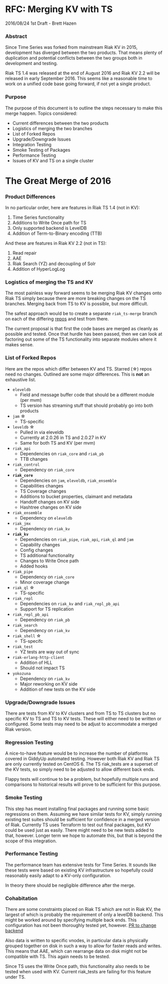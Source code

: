 # RFC: Merging KV with TS

2016/08/24 1st Draft - Brett Hazen

### Abstract

Since Time Series was forked from mainstream Riak KV in 2015, development has diverged
between the two products.  That means plenty of duplication and potential conflicts between
the two groups both in development and testing.

Riak TS 1.4 was released at the end of August 2016 and Riak KV 2.2 will be released in
early September 2016.  This seems like a reasonable time to work on 
a unified code base going forward, if not yet a single product.

### Purpose
The purpose of this document is to outline the steps necessary to make this merge happen.
Topics considered:

- Current differences between the two products
- Logistics of merging the two branches
- List of Forked Repos
- Upgrade/Downgrade Issues
- Integration Testing
- Smoke Testing of Packages
- Performance Testing
- Issues of KV and TS on a single cluster

# The Great Merge of 2016

### Product Differences

In no particular order, here are features in Riak TS 1.4 (not in KV):

1. Time Series functionality
1. Additions to Write Once path for TS
1. Only supported backend is LevelDB 
1. Addition of Term-to-Binary encoding (TTB)

And these are features in Riak KV 2.2 (not in TS):

1. Read repair
1. AAE
1. Riak Search (YZ) and decoupling of Solr
1. Addition of HyperLogLog

### Logistics of merging the TS and KV

The most painless way forward seems to be merging Riak KV changes onto Riak TS
simply because there are more breaking changes on the TS branches.  Merging back from
TS to KV is possible, but more difficult.

The safest approach would be to create a separate `riak_ts-merge` branch on each of
the differing [repos](#list-of-forked-repos)
and test from there.

The current proposal is that first the code bases are merged as cleanly as possible
and tested.
Once that hurdle has been passed, then we can look at factoring out some of the TS
functionality into separate modules where it makes sense.

### List of Forked Repos

Here are the repos which differ between KV and TS.  Starred (☆) repos need no changes.
Outlined are some major differences.  This is **not** an exhaustive list.

- `eleveldb`
  - Field and message buffer code that should be a different module (per mvm)
  - TS version has streaming stuff that should probably go into both products
- `jam` ☆
  - TS-specific 
- `leveldb` ☆
  - Pulled in via eleveldb
  - Currently at 2.0.26 in TS and 2.0.27 in KV
  - Same for both TS and KV (per mvm)
- `riak_api`
  - Dependencies on `riak_core` and `riak_pb`
  - TTB changes
- `riak_control`
  - Dependency on `riak_core`
- **`riak_core`**
  - Dependencies on `jam`, `eleveldb`, `riak_ensemble` 
  - Capabilities changes
  - TS Coverage changes
  - Additions to bucket properties, claimant and metadata
  - Handoff changes on KV side
  - Hashtree changes on KV side
- `riak_ensemble`
  - Dependency on `eleveldb`
- `riak_jmx`
  - Dependency on `riak_kv`
- **`riak_kv`**
  - Dependencies on `riak_pipe`, `riak_api`, `riak_ql` and `jam`
  - Capability changes
  - Config changes
  - TS additional functionality
  - Changes to Write Once path
  - Added hooks
- `riak_pipe`
  - Dependency on `riak_core`
  - Minor coverage change
- `riak_ql` ☆
  - TS-specific
- `riak_repl`
  - Dependencies on `riak_kv` and `riak_repl_pb_api`
  - Support for TS replication
- `riak_repl_pb_api`
  - Dependency on `riak_pb`
- `riak_search`
  - Dependency on `riak_kv`
- `riak_shell` ☆
  - TS-specifc
- `riak_test`
  - YZ tests are way out of sync
- `riak-erlang-http-client`
  - Addition of HLL
  - Should not impact TS
- `yokozuna`
  - Dependency on `riak_kv`
  - Major reworking on KV side
  - Addition of new tests on the KV side

### Upgrade/Downgrade Issues
There are tests from KV to KV clusters and from TS to TS clusters but no specific KV to TS
and TS to KV tests.  These will either need to be written or configured.  Some tests may need
to be adjust to accommodate a merged Riak version.

### Regression Testing
A nice-to-have feature would be to increase the number of platforms covered in GiddyUp automated
testing. However both Riak KV and Riak TS are only currently tested on CentOS 6.  The TS
riak_tests are a superset of the KV tests, so simply need to be adjusted to allow different
back ends.

Flappy tests will continue to be a problem, but hopefully multiple runs and comparisons to
historical results will prove to be sufficient for this purpose.

### Smoke Testing
This step has meant installing final packages and running some basic regressions on them.
Assuming we have similar tests for KV, simply running existing test suites should be sufficient
for confidence in a merged version of Riak.  Currently TS uses Terraform to test out final
packages, but KV could be used just as easily.  There might need to be new tests added to
that, however.  Longer term we hope to automate this, but that is beyond the scope of this
integration.

### Performance Testing

The performance team has extensive tests for Time Series.  It sounds like these tests were
based on existing KV infrastructure so hopefully could reasonably easily adapt to a KV-only
configuration.

In theory there should be negligible difference after the merge.

### Cohabitation

There are some constraints placed on Riak TS which are not in Riak KV,
the largest of which is probably the requirement of only a levelDB backend.
This might be worked around by specifying multiple back ends.  This configuration has
not been thoroughly tested yet, however.  [PR to change backend](https://github.com/basho/riak_kv/pull/1240)

Also data is written to specific vnodes, in particular data is physically grouped together
on disk in such a way to allow for faster reads and writes.  This means that AAE, which can
rearrange data on disk might not be compatible with TS.  This again needs to be tested.

Since TS uses the Write Once path, this functionality also needs to be tested when used with KV.
Current riak_tests are failing for this feature under TS.


